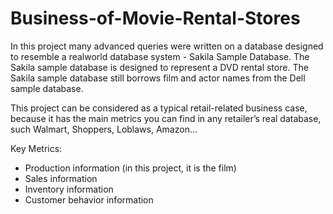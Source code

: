 # Business-of-Movie-Rental-Stores
In this project many advanced queries were written on a database designed to resemble a realworld database system - Sakila Sample Database. The Sakila sample database is designed to represent a DVD rental store. The Sakila sample database still borrows film and actor names from the Dell sample database.

This project can be considered as a typical retail-related business case, because it has the main metrics you can find in any retailer’s real database, such Walmart, Shoppers, Loblaws, Amazon… 

Key Metrics: 
* Production information (in this project, it is the film) 
*  Sales information 
*  Inventory information
*  Customer behavior information
